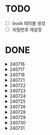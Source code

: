 # TODO

- [ ] book 테이블 생성
- [ ] 비밀번호 재설정

# DONE

<details>
<summary>240716</summary>

- [X] postgresql 연결
- [X] 회원가입
- [X] 로그인
- [X] 책 후기 모델 작성
</details>

<details>
<summary>240717</summary>

- [X] 후기 모델에 작성시간, 수정시간 추가
- [X] 후기 CRUD
- [X] 내비게이션바 추가
</details>

<details>
<summary>240718</summary>

- [X] 로그아웃
- [X] 메인 페이지
- [X] 후기 프론트
- [X] 댓글 모델 작성
- [X] 댓글 CRUD
</details>

<details>
<summary>240721</summary>

- [X] 테스트 추가
- [X] deprecation warning 해결
- [X] 댓글 프론트
- [X] 댓글 기능 오류 수정
</details>

<details>
<summary>240722</summary>

- [X] 후기 추천, 비추천
- [X] 댓글 추천, 비추천
- [X] timezone 문제 해결
- [X] 테스트 추가
</details>

<details>
<summary>240723</summary>

- [X] 추천, 비추천을 눌렀을 때 발생하던 오류 해결
- [X] 추천, 비추천 프론트
- [X] 회원 팔로우
</details>

<details>
<summary>240724</summary>

- [X] 회원 팔로우 프론트
- [X] 회원정보 필드 추가: 생일, 자기소개, 가입일, 최종 접속시간
- [X] 회원정보 수정
- [X] 테스트 추가
</details>

<details>
<summary>240725</summary>

- [X] 후기, 댓글 페이지네이션 적용
</details>

<details>
<summary>240726</summary>

- [X] 메시지 열거형
</details>

<details>
<summary>240728</summary>

- [X] Cascade 설정
- [X] 계정 삭제 기능 추가
- [X] 테스트 작성
- [X] 후기 상세 페이지 오류 수정
- [X] 메인 페이지에 로딩 스피너 추가
</details>

<details>
<summary>240729</summary>

- [X] passlib 패키지 제거
- [X] 더미 데이터 생성 스크립트 수정
</details>

<details>
<summary>240730</summary>

- [X] 오류 발생 시 화면 수정
- [X] 계정으로 작성한 후기와 댓글 찾기 기능 추가
- [X] 프로필 페이지 작성
- [X] 테스트 작성
</details>

<details>
<summary>240731</summary>

- [X] 프론트 다듬기
- [X] 더미 데이터 생성 스크립트 수정
</details>